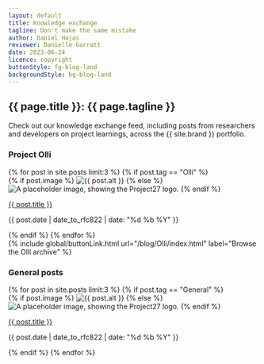```yaml
---
layout: default
title: Knowledge exchange
tagline: Don't make the same mistake
author: Daniel Hajas
reviewer: Danielle Garratt
date: 2023-06-24
licence: copyright
buttonStyle: fg-blog-land
backgroundStyle: bg-blog-land
---
```

## {{ page.title }}: {{ page.tagline }}

Check out our knowledge exchange feed, including posts from researchers and developers on project learnings, across the {{ site.brand }} portfolio.

### Project Olli

<div id="spotlight" class="spotlight">
<div class="featured-feed">
{% for post in site.posts limit:3 %}
{% if post.tag == "Olli" %}
<div class="row">
<div class="col-3">
{% if post.image %}
<img src="{{ '/assets/images/blog/' | append: post.image | prepend: site.baseurl }}" alt="{{ post.alt }}" class="thumbnail-image-blog1">
{% else %}
<img src="{{ '/assets/images/Project27 logo.png' | prepend: site.baseurl }}" alt="A placeholder image, showing the Project27 logo." class="thumbnail-image-blog">
{% endif %}
</div>
<div class="col-9">
<p><a href="{{ post.url | prepend: site.baseurl }}">{{ post.title }}</a></p>
<p>{{ post.date | date_to_rfc822 | date: "%d %b %Y" }}</p>
</div>
</div>
{% endif %}
{% endfor %}
</div>
{% include global/buttonLink.html url="/blog/Olli/index.html" label="Browse the Olli archive" %}
</div>

### General posts

<div id="spotlight" class="spotlight">
<div class="featured-feed">
{% for post in site.posts limit:3 %}
{% if post.tag == "General" %}
<div class="row">
<div class="col-3">
{% if post.image %}
<img src="{{ '/assets/images/blog/' | append: post.image | prepend: site.baseurl }}" alt="{{ post.alt }}" class="thumbnail-image-blog1">
{% else %}
<img src="{{ '/assets/images/Project27 logo.png' | prepend: site.baseurl }}" alt="A placeholder image, showing the Project27 logo." class="thumbnail-image-blog">
{% endif %}
</div>
<div class="col-9">
<p><a href="{{ post.url | prepend: site.baseurl }}">{{ post.title }}</a></p>
<p>{{ post.date | date_to_rfc822 | date: "%d %b %Y" }}</p>
</div>
</div>
{% endif %}
{% endfor %}
</div>
</div>